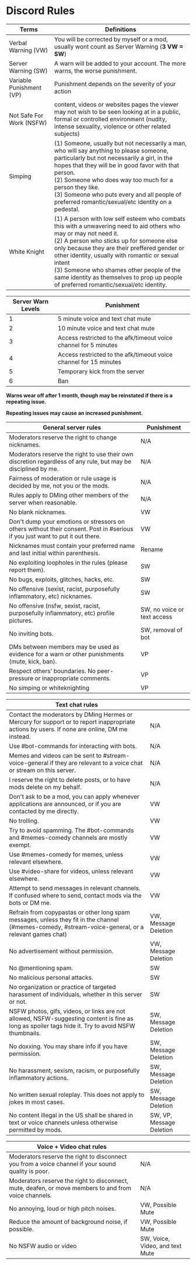 # Discord Rules


| **Terms**                 | **Definitions**                                                                                |
|---------------------------|------------------------------------------------------------------------------------------------|
| Verbal Warning (VW)       | You will be corrected by myself or a mod, usually wont count as Server Warning (**3 VW = SW**) |
| Server Warning (SW)       | A warn will be added to your account. The more warns, the worse punishment.                    |
| Variable Punishment (VP)  | Punishment depends on the severity of your action                                              |
| Not Safe For Work (NSFW)  | content, videos or websites pages the viewer may not wish to be seen looking at in a public, formal or controlled environment (nudity, intense sexuality, violence or other related subjects) |
| Simping                   | (1) Someone, usually but not necessarily a man, who will say anything to please someone, particularly but not necessarily a girl, in the hopes that they will be in good favor with that person. <br> (2) Someone who does way too much for a person they like. <br> (3) Someone who puts every and all people of preferred romantic/sexual/etc identity on a pedestal. |
| White Knight              | (1) A person with low self esteem who combats this with a unwavering need to aid others who may or may not need it. <br> (2) A person who sticks up for someone else only because they are their preffered gender or other identity, usually with romantic or sexual intent <br> (3) Someone who shames other people of the same identity as themselves to prop up people of preferred romantic/sexual/etc identity.  |


| **Server Warn Levels** | **Punishment**                                                    |
|------------------------|-------------------------------------------------------------------|
| 1                      | 5 minute voice and text chat mute                                 |
| 2                      | 10 minute voice and text chat mute                                |
| 3                      | Access restricted to the afk/timeout voice channel for 5 minutes  |
| 4                      | Access restricted to the afk/timeout voice channel for 15 minutes |
| 5                      | Temporary kick from the server                                    |
| 6                      | Ban                                                               |

**Warns wear off after 1 month, though may be reinstated if there is a repeating issue.**

**Repeating issues may cause an increased punishment.**



| **General server rules**                                                                       | **Punishment**              |
|------------------------------------------------------------------------------------------------|-----------------------------|
| Moderators reserve the right to change nicknames.                                              | N/A                         |
| Moderators reserve the right to use their own discretion regardless of any rule, but may be disciplined by me.  | N/A                                     |
| Fairness of moderation or rule usage is decided by me, not you or the mods.                    | N/A                         |
| Rules apply to DMing other members of the server when reasonable.                              | N/A                         |
| No blank nicknames.                                                                            | VW                          |
| Don't dump your emotions or stressors on others without their consent. Post in #serious if you just want to put it out there. | VW |
| Nicknames must contain your preferred name and last initial within parenthesis.                | Rename                      |
| No exploiting loopholes in the rules (please report them).                                     | SW                          |
| No bugs, exploits, glitches, hacks, etc.                                                       | SW                          |
| No offensive (sexist, racist, purposefully inflammatory, etc) nicknames.                       | SW                          |
| No offensive (nsfw, sexist, racist, purposefully inflammatory, etc) profile pictures.          | SW, no voice or text access |
| No inviting bots.                                                                              | SW, removal of bot          |
| DMs between members may be used as evidence for a warn or other punishments (mute, kick, ban). | VP                          |
| Respect others’ boundaries. No peer-pressure or inappropriate comments.                        | VP                          |
| No simping or whiteknighting                                                                   | VP                          |



| **Text chat rules**                                                                                                                                  |                                                        |
|------------------------------------------------------------------------------------------------------------------------------------------------------|--------------------------------|
| Contact the moderators by DMing Hermes or Mercury for support or to report inappropriate actions by users. If none are online, DM me instead.        | N/A                             |
| Use #bot-commands for interacting with bots.                                                                                                         | N/A                             |
| Memes and videos can  be sent to #stream-voice-general if they are relevant to a voice chat or stream on this server.                                | N/A                             |
| I reserve the right to delete posts, or to have mods delete on my behalf.                                                                            | N/A                              |
| Don't ask to be a mod, you can apply whenever applications are announced, or if you are contacted by me directly.                                    | VW                              |
| No trolling.                                                                                                                                         | VW                              |
| Try to avoid spamming. The #bot-commands and #memes-comedy channels are mostly exempt.                                                               | VW                              |
| Use #memes-comedy for memes, unless relevant elsewhere.                                                                                              | VW                              |
| Use #video-share for videos, unless relevant elsewhere.                                                                                              | VW                              |
| Attempt to send messages in relevant channels. If confused where to send, contact mods via the bots or DM me.                                        | VW                              |
| Refrain from copypastas or other long spam messages, unless they fit in the channel (#memes-comedy, #stream-voice-general, or a relevant games chat) | VW, Message Deletion            |
| No advertisement without permission.                                                                                                                 | VW, Message Deletion            |
| No @mentioning spam.                                                                                                                                 | SW                              |
| No malicious personal attacks.                                                                                                                       | SW                              |
| No organization or practice of  targeted harassment of individuals, whether in this server or not.                                                   | SW                              |
| NSFW photos, gifs, videos, or links are not allowed, NSFW-suggesting content is fine as long as spoiler tags hide it. Try to avoid NSFW thumbnails.  | SW, Message Deletion            |
| No doxxing. You may share info if you have permission.                                                                                               | SW, Message Deletion            |
| No harassment, sexism, racism, or purposefully inflammatory actions.                                                                                 | SW, Message Deletion            |
| No written sexual roleplay. This does not apply to jokes in most cases.                                                                              | SW, Message Deletion            |
| No content illegal in the US shall be shared in text or voice channels unless otherwise permitted by mods.                                           | SW, VP, Message Deletion |



| **Voice + Video chat rules**                                                                          |                                 |
|-------------------------------------------------------------------------------------------------------|---------------------------------|
| Moderators reserve the right to disconnect you from a voice channel if your sound quality is poor.    | N/A                             |
| Moderators reserve the right to disconnect, mute, deafen, or move members to and from voice channels. | N/A                             |
| No annoying, loud or high pitch noises.                                                               | VW, Possible Mute               |
| Reduce the amount of background noise, if possible.                                                   | VW, Possible Mute               |
| No NSFW audio or video                                                                                | SW, Voice, Video, and text Mute |
